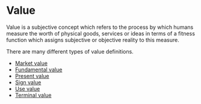 # Value

Value is a subjective concept which refers to the process by which humans measure the worth of physical goods, services or ideas in terms of a fitness function which assigns subjective or objective reality to this measure.

There are many different types of value definitions.

* [Market value](market-value.md)
* [Fundamental value](fundamental-value.md)
* [Present value](present-value.md)
* [Sign value](sign-value.md)
* [Use value](use-value.md)
* [Terminal value](terminal-value.md)